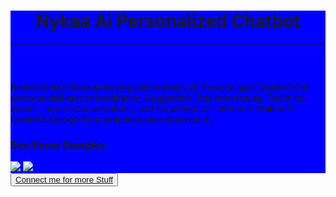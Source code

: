 <div style="background-color:blue">
  <h1 font-size="xx-large" align="center"><b> Nykaa Ai Personalized Chatbot </b></h1>
  <hr><hr>
  <br>
  <p color="green">Revolutionize Makeup buying with Nykaa's AI Personalized Chatbot! Get personalized recommendations, Suggestion, Payment Issues, Technical Issues , natural conversations, and simplified car selection. Built with Gemini & Django for a seamless user experience.</p>

  <h3>See Some Samples </h3>
  <img src="https://i.ibb.co/SKf1JkJ/Screenshot-2024-05-05-232622.png" ></img>
  <img src="https://i.ibb.co/1nVnS26/Screenshot-2024-05-05-232751.png" ></img>
  </div>
<div align="centre">
  <button align="center"><a align="center" href="https://www.linkedin.com/in/harsimransingh726/">Connect me for more Stuff</a></button>

</div>
